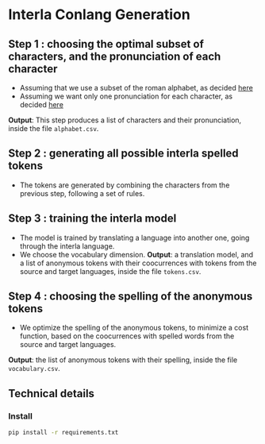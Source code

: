 # Interla Conlang Generation

## Step 1 : choosing the optimal subset of characters, and the pronunciation of each character
- Assuming that we use a subset of the roman alphabet, as decided [here]()
- Assuming we want only one pronunciation for each character, as decided [here]()

**Output**: This step produces a list of characters and their pronunciation, inside the file `alphabet.csv`.

## Step 2 : generating all possible interla spelled tokens
- The tokens are generated by combining the characters from the previous step, following a set of rules.

## Step 3 : training the interla model
- The model is trained by translating a language into another one, going through the interla language.
- We choose the vocabulary dimension.
**Output**: a translation model, and a list of anonymous tokens with their coocurrences with tokens from the source and target languages, inside the file `tokens.csv`.

## Step 4 : choosing the spelling of the anonymous tokens
- We optimize the spelling of the anonymous tokens, to minimize a cost function, based on the coocurrences with spelled words from the source and target languages.

**Output**: the list of anonymous tokens with their spelling, inside the file `vocabulary.csv`.

## Technical details

### Install
```bash
pip install -r requirements.txt
```